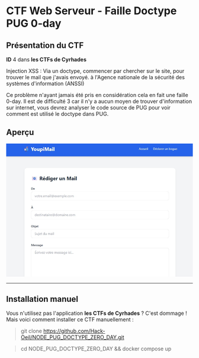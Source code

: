 # CTF Web Serveur - Faille Doctype PUG 0-day

## Présentation du CTF 
**ID** 4 dans **les CTFs de Cyrhades**


Injection XSS : Via un doctype, commencer par chercher sur le site, pour trouver le mail que j'avais envoyé.
à l'Agence nationale de la sécurité des systèmes d'information (ANSSI)



Ce problème n'ayant jamais été pris en considération cela en fait une faille 0-day. Il est de difficulté 3 car il n'y a aucun moyen de trouver d'information sur internet, vous devrez analyser le code source de PUG pour voir comment est utilisé le doctype dans PUG.


## Aperçu
![./.docker/infos/capture.jpg](./.docker/infos/capture.jpg)


-----------

## Installation manuel
Vous n'utilisez pas l'application **les CTFs de Cyrhades** ? C'est dommage !
Mais voici comment installer ce CTF manuellement :

> git clone https://github.com/Hack-Oeil/NODE_PUG_DOCTYPE_ZERO_DAY.git

> cd NODE_PUG_DOCTYPE_ZERO_DAY && docker compose up

